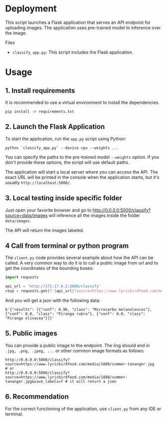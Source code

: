 # Deployment
This script launches a Flask application that serves an API endpoint for uploading images. The application uses pre-trained model to inference over the image.

Files
- `classify_app.py`: This script includes the Flask application.

# Usage

## 1. Install requirements
It is recommended to use a virtual environment to install the dependencies.
```
pip install -r requirements.txt
```

## 2. Launch the Flask Application
To start the application, run the `app.py` script using Python:
```
python `classify_app.py` --device cpu --weights ...
```

You can specify the paths to the pre-trained model `--weights` option. If you don't provide these options, the script will use default paths.

The application will start a local server where you can access the API. The exact URL will be printed in the console when the application starts, but it's usually `http://localhost:5000/`.


## 3. Local testing inside specific folder
Just open your favorite browser and go to http://0.0.0.0:5000/classify?source=data/images will inference all the images inside the folder `data/images`.

The API will return the images labeled.

## 4 Call from terminal or python program
The `client.py` code provides several example about how the API can be called. A very common way to do it is to call a public image from url and to get the coordinates of the bounding boxes:

```python
import requests

api_url = 'http://172.17.0.2:5000/classify'
resp = requests.get(f'{api_url}?source=https://www.lyricbirdfood.com/media/1880/summer-tananger.jpg&save_labels=T', verify=False)

```
And you will get a json with the following data:

```
b'{"results": [{"conf": 0.96, "class": "Microcarbo melanoleucos"}, {"conf": 0.0, "class": "Piranga rubra"}, {"conf": 0.0, "class": "Piranga olivacea"}]}'
```

## 5. Public images

You can provide a public image to the endpoint. The ling should end in `.jpg, .png, .jpeg, ...` or other common image formats as follows:
```
http://0.0.0.0:5000/classify?source=https://www.lyricbirdfood.com/media/1880/summer-tananger.jpg
# or
http://0.0.0.0:5000/classify?source=https://www.lyricbirdfood.com/media/1880/summer-tananger.jpg&save_labels=T # it will return a json
```

## 6. Recommendation
For the correct functioning of the application, use `client.py` from any IDE or terminal.

